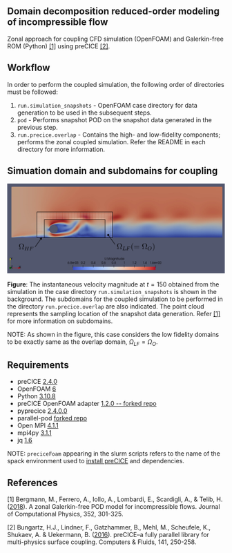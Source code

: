 ## Domain decomposition reduced-order modeling of incompressible flow
Zonal approach for coupling CFD simulation (OpenFOAM) and Galerkin-free ROM (Python) [[1]](#1) using preCICE [[2]](#2).

## Workflow
In order to perform the coupled simulation, the following order of directories must be followed:
1. `run.simulation_snapshots` - OpenFOAM case directory for data generation to be used in the subsequent steps.
2. `pod` - Performs snapshot POD on the snapshot data generated in the previous step.
3. `run.precice.overlap` - Contains the high- and low-fidelity components; performs the zonal coupled simulation.
Refer the README in each directory for more information.

## Simuation domain and subdomains for coupling
![domains](run.precice.overlap/images/Umag_t150_overlap-pointcloud.png)

**Figure**: The instantaneous velocity magnitude at $t=150$ obtained from the simulation in the case directory `run.simulation_snapshots` is shown in the background. 
The subdomains for the coupled simulation to be performed in the directory `run.precice.overlap` are also indicated.
The point cloud represents the sampling location of the snapshot data generation.
Refer [[1]](#1) for more information on subdomains.

NOTE: As shown in the figure, this case considers the low fidelity domains to be exactly same as the overlap domain, $\Omega_{LF} = \Omega_{O}$.

## Requirements
- preCICE [2.4.0](https://github.com/precice/precice/releases/tag/v2.4.0)
- OpenFOAM [6](https://openfoam.org/download/6-linux/)
- Python [3.10.8](https://www.python.org/downloads/release/python-3108/)
- preCICE OpenFOAM adapter [1.2.0 -- forked repo](https://github.com/nish-ant/openfoam-adapter)
- pyprecice [2.4.0.0](https://pypi.org/project/pyprecice/2.4.0.0/)
- parallel-pod [forked repo](https://github.com/nish-ant/parallel-pod)
- Open MPI [4.1.1](https://www.open-mpi.org/software/ompi/v4.1/)
- mpi4py [3.1.1](https://pypi.org/project/mpi4py/3.1.1/)
- jq [1.6](https://github.com/jqlang/jq/releases/tag/jq-1.6)

NOTE: `preciceFoam` appearing in the slurm scripts refers to the name of the spack environment used to [install preCICE](https://precice.org/installation-spack.html#installing-precice) and dependencies.

## References
<a id="1">[1]</a> 
Bergmann, M., Ferrero, A., Iollo, A., Lombardi, E., Scardigli, A., & Telib, H. ([2018](https://doi.org/10.1016/j.jcp.2017.10.001)). A zonal Galerkin-free POD model for incompressible flows. Journal of Computational Physics, 352, 301-325.

<a id="2">[2]</a> 
Bungartz, H.J., Lindner, F., Gatzhammer, B., Mehl, M., Scheufele, K., Shukaev, A. & Uekermann, B. ([2016](http://dx.doi.org/10.1016%2Fj.compfluid.2016.04.003)). preCICE–a fully parallel library for multi-physics surface coupling. Computers & Fluids, 141, 250-258.